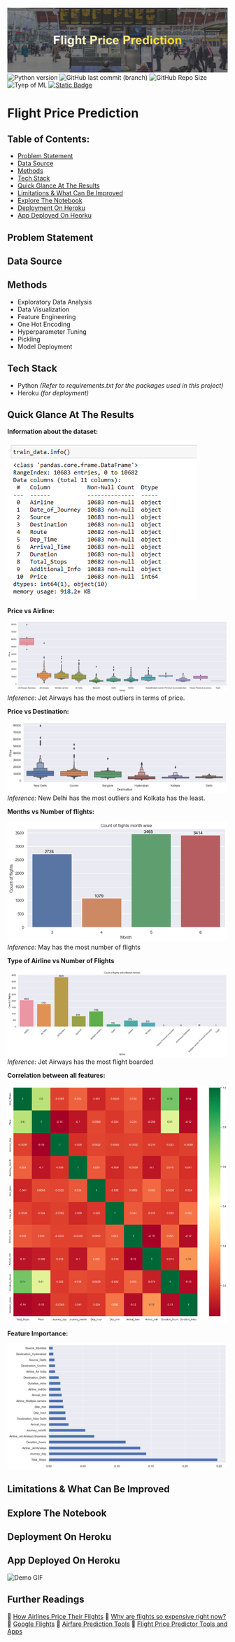 ![banner](assets/banner.png)
![Python version](https://img.shields.io/badge/Python%20version-3.10.8-B06FCF)
![GitHub last commit (branch)](https://img.shields.io/github/last-commit/Aliya032/flight-price-prediction/main?color=FFDA15)
![GitHub Repo Size](https://img.shields.io/github/repo-size/Aliya032/flight-price-prediction?color=D95353)
![Tyep of ML](https://img.shields.io/badge/Type%20of%20ML-Random%20Forest%20Regression-blue)
[![Static Badge](https://img.shields.io/badge/Open_In_Heroku-o?logo=heroku&logoColor=%23430098&labelColor=%23ffffff)](https://predict-flight-price-a54f89e1be13.herokuapp.com/predict)


<!-- [![Heroku App](/assets/icons8-heroku-logo.svg)](https://predict-flight-price-a54f89e1be13.herokuapp.com/predict) -->


# Flight Price Prediction 

## Table of Contents:
- [Problem Statement](#business-problem)
- [Data Source](#data-source)
- [Methods](#methods)
- [Tech Stack](#tech-stack)
- [Quick Glance At The Results](#quick-glance-at-the-results)
- [Limitations & What Can Be Improved](#limitations-and-what-can-be-improved)
- [Explore The Notebook](#explore-the-notebook)
- [Deployment On Heroku](#deployment-on-heroku)
- [App Deployed On Heorku](#app-deployed-on-heroku)


## Problem Statement


## Data Source

## Methods

- Exploratory Data Analysis
- Data Visualization 
- Feature Engineering 
- One Hot Encoding 
- Hyperparameter Tuning
- Pickling
- Model Deployment 


## Tech Stack

- Python *(Refer to requirements.txt for the packages used in this project)*
- Heroku *(for deployment)*

## Quick Glance At The Results

**Information about the dataset:**

![Info](assets/InfoTrainSet.png)

**Price vs Airline:**

![Price Vs Airline](assets/PriceVsAirline.png)
*Inference:* Jet Airways has the most outliers in terms of price.

**Price vs Destination:**

![Price vs Destination](assets/DestinationVsPrice.png)
*Inference:* New Delhi has the most outliers and Kolkata has the least. 

**Months vs Number of flights:**

![Months vs Number of flights](assets/CountOfFlightsMonthsWise.png)
*Inference:* May has the most number of flights

**Type of Airline vs Number of Flights**

![Airline vs Number of Flights](assets/AirlineVsNoOfFlights.png)
*Inference:* Jet Airways has the most flight boarded

**Correlation between all features:**

![Correlation Heatmap](assets/CorrelationHeatmap.png)

**Feature Importance:**

![Feature Importance](assets/FeatureImportance.png)


## Limitations & What Can Be Improved

## Explore The Notebook

## Deployment On Heroku

## App Deployed On Heroku 

![Demo GIF](assets/working-demo.gif)

## Further Readings
🔗 [How Airlines Price Their Flights](https://www.alternativeairlines.com/blog/how-airlines-price-flights)
🔗 [Why are flights so expensive right now?](https://thriftytraveler.com/guides/travel/why-are-flights-so-expensive-right-now/)
🔗 [Google Flights](https://thriftytraveler.com/guides/google-flights/)
🔗 [Airfare Prediction Tools](https://www.wired.com/story/airfare-prediction-tools/)
🔗 [Flight Price Predictor Tools and Apps
](https://techpp.com/2014/05/05/airfare-price-predictor/)





<!-- https://www.vectorlogo.zone/logos/heroku/heroku-icon.svg -->
